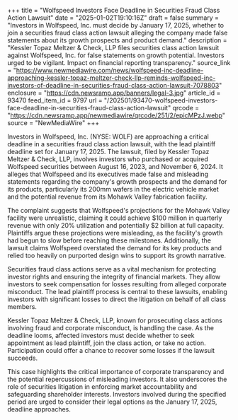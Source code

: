 +++
title = "Wolfspeed Investors Face Deadline in Securities Fraud Class Action Lawsuit"
date = "2025-01-02T19:10:16Z"
draft = false
summary = "Investors in Wolfspeed, Inc. must decide by January 17, 2025, whether to join a securities fraud class action lawsuit alleging the company made false statements about its growth prospects and product demand."
description = "Kessler Topaz Meltzer & Check, LLP files securities class action lawsuit against Wolfspeed, Inc. for false statements on growth potential. Investors urged to be vigilant. Impact on financial reporting transparency."
source_link = "https://www.newmediawire.com/news/wolfspeed-inc-deadline-approaching-kessler-topaz-meltzer-check-llp-reminds-wolfspeed-inc-investors-of-deadline-in-securities-fraud-class-action-lawsuit-7078803"
enclosure = "https://cdn.newsramp.app/banners/legal-3.jpg"
article_id = 93470
feed_item_id = 9797
url = "/202501/93470-wolfspeed-investors-face-deadline-in-securities-fraud-class-action-lawsuit"
qrcode = "https://cdn.newsramp.app/newmediawire/qrcode/251/2/epicMPzJ.webp"
source = "NewMediaWire"
+++

<p>Investors in Wolfspeed, Inc. (NYSE: WOLF) are approaching a critical deadline in a securities fraud class action lawsuit, with the lead plaintiff deadline set for January 17, 2025. The lawsuit, filed by Kessler Topaz Meltzer & Check, LLP, involves investors who purchased or acquired Wolfspeed securities between August 16, 2023, and November 6, 2024. It alleges that Wolfspeed and its executives made false and misleading statements regarding the company's growth prospects and the demand for its products, particularly its 200mm wafers in the electric vehicle market and the potential revenue from its Mohawk Valley fabrication facility.</p><p>The complaint suggests that Wolfspeed's projections for the Mohawk Valley facility were unrealistic, claiming it could achieve $100 million in quarterly revenue with only 20% utilization and potentially $2 billion at full capacity. Plaintiffs argue these projections were misleading, as the facility's growth had begun to slow before reaching these milestones. Additionally, the lawsuit claims Wolfspeed overstated the demand for its key products and relied too heavily on purported design wins to support its growth narrative.</p><p>Securities fraud class actions serve as a vital mechanism for protecting investor rights and ensuring the integrity of financial markets. They allow investors to seek compensation for losses resulting from alleged corporate misconduct. The lead plaintiff process is central to these lawsuits, enabling investors with significant losses to direct the litigation on behalf of all class members.</p><p>Kessler Topaz Meltzer & Check, LLP, known for prosecuting class actions involving fraud and corporate misconduct, is handling the case. As the deadline looms, affected investors must decide whether to seek appointment as lead plaintiff, join the class action, or take no action. Participation could offer a chance to recover some losses if the lawsuit succeeds.</p><p>This case highlights the critical importance of corporate transparency and the potential repercussions of misleading investors. It also underscores the role of securities litigation in enforcing market accountability and safeguarding shareholder interests. Investors involved during the specified period are urged to consider their legal options as the January 17, 2025, deadline approaches.</p>